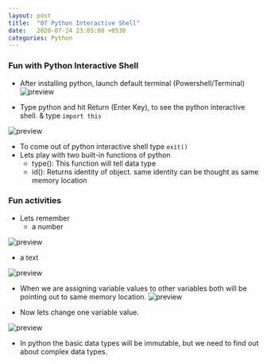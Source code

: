 ```yaml
---
layout: post
title:  "07 Python Interactive Shell"
date:   2020-07-24 23:05:08 +0530
categories: Python
---
```

### Fun with Python Interactive Shell
* After installing python, launch default terminal (Powershell/Terminal)
![preview](../../../../assets/python11.png)

* Type python and hit Return (Enter Key), to see the python interactive shell. & type ```import this```

![preview](../../../../assets/python12.png)

* To come out of python interactive shell type ```exit()```
* Lets play with two built-in functions of python
  * type(): This function will tell data type
  * id(): Returns identity of object. same identity can be thought as same memory location

### Fun activities
* Lets remember
  * a number

 ![preview](../../../../assets/python13.png)

  * a text

 ![preview](../../../../assets/python14.png)

* When we are assigning variable values to other variables both will be pointing out to same memory location.
 ![preview](../../../../assets/python15.png)

* Now lets change one variable value.

 ![preview](../../../../assets/python16.png)

* In python the basic data types will be immutable, but we need to find out about complex data types.
